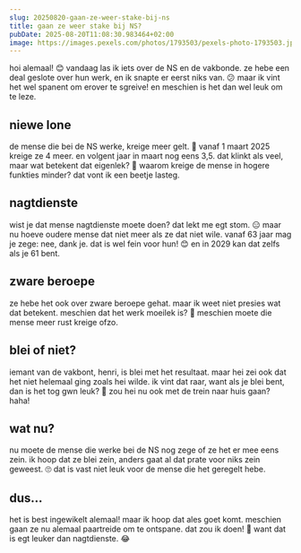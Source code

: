 ```yaml
---
slug: 20250820-gaan-ze-weer-stake-bij-ns
title: gaan ze weer stake bij NS?
pubDate: 2025-08-20T11:08:30.983464+02:00
image: https://images.pexels.com/photos/1793503/pexels-photo-1793503.jpeg
---
```

hoi alemaal! 😊 vandaag las ik iets over de NS en de vakbonde. ze hebe een deal geslote over hun werk, en ik snapte er eerst niks van. 😕 maar ik vint het wel spanent om erover te sgreive! en meschien is het dan wel leuk om te leze.

## niewe lone
de mense die bei de NS werke, kreige meer gelt. 🎉 vanaf 1 maart 2025 kreige ze 4 meer. en volgent jaar in maart nog eens 3,5. dat klinkt als veel, maar wat betekent dat eigenlek? 🤔 waarom kreige de mense in hogere funkties minder? dat vont ik een beetje lasteg.

## nagtdienste
wist je dat mense nagtdienste moete doen? dat lekt me egt stom. 😑 maar nu hoeve oudere mense dat niet meer als ze dat niet wile. vanaf 63 jaar mag je zege: nee, dank je. dat is wel fein voor hun! 😊 en in 2029 kan dat zelfs als je 61 bent.

## zware beroepe
ze hebe het ook over zware beroepe gehat. maar ik weet niet presies wat dat betekent. meschien dat het werk moeilek is? 💪 meschien moete die mense meer rust kreige ofzo.

## blei of niet?
iemant van de vakbont, henri, is blei met het resultaat. maar hei zei ook dat het niet helemaal ging zoals hei wilde. ik vint dat raar, want als je blei bent, dan is het tog gwn leuk? 🤷 zou hei nu ook met de trein naar huis gaan? haha!

## wat nu?
nu moete de mense die werke bei de NS nog zege of ze het er mee eens zein. ik hoop dat ze blei zein, anders gaat al dat prate voor niks zein geweest. 🙄 dat is vast niet leuk voor de mense die het geregelt hebe.

## dus...
het is best ingewikelt alemaal! maar ik hoop dat ales goet komt. meschien gaan ze nu alemaal paartreide om te ontspane. dat zou ik doen! 🐴 want dat is egt leuker dan nagtdienste. 😂
